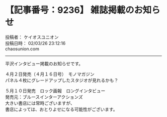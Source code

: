 # 【記事番号：9236】 雑誌掲載のお知らせ

投稿者： ケイオスユニオン  
投稿日時： 02/03/26 23:12:16  
chaosunion.com

---

平沢インタビュー掲載のお知らせです。  
  
４月２日発売（４月１６日号）　モノマガジン  
パネル４枚にグレードアップしたスタジオが見れるかも？  
  
５月１０日発売　ロック画報　ロングインタビュー  
発売元：ブルースインターアクションズ　  
大きい書店には常時ございますが、  
書店によっては、おとりよせになる可能性がございます。  
